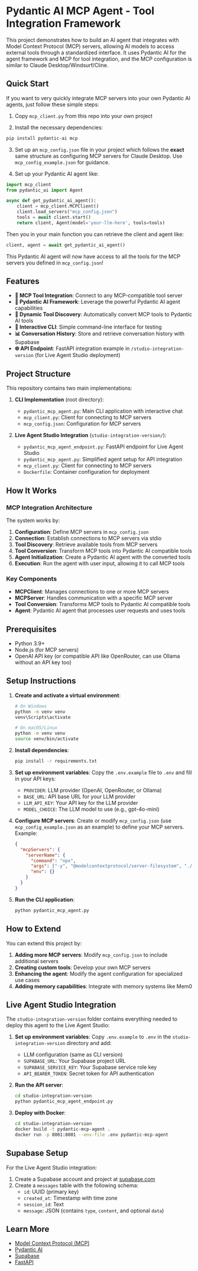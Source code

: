 # Pydantic AI MCP Agent - Tool Integration Framework

This project demonstrates how to build an AI agent that integrates with Model Context Protocol (MCP) servers, allowing AI models to access external tools through a standardized interface. It uses Pydantic AI for the agent framework and MCP for tool integration, and the MCP configuration is similar to Claude Desktop/Windsurf/Cline.

## Quick Start

If you want to very quickly integrate MCP servers into your own Pydantic AI agents, just follow these simple steps:

1. Copy `mcp_client.py` from this repo into your own project

2. Install the necessary dependencies:

```bash
pip install pydantic-ai mcp
```

3. Set up an `mcp_config.json` file in your project which follows the **exact** same structure as configuring MCP servers for Claude Desktop. Use `mcp_config_example.json` for guidance.

4. Set up your Pydantic AI agent like:

```python
import mcp_client
from pydantic_ai import Agent

async def get_pydantic_ai_agent():
    client = mcp_client.MCPClient()
    client.load_servers("mcp_config.json")
    tools = await client.start()
    return client, Agent(model='your-llm-here', tools=tools)
```

Then you in your main function you can retrieve the client and agent like:

```python
client, agent = await get_pydantic_ai_agent()
```

This Pydantic AI agent will now have access to all the tools for the MCP servers you defined in `mcp_config.json`!

## Features

- **🔧 MCP Tool Integration**: Connect to any MCP-compatible tool server
- **🤖 Pydantic AI Framework**: Leverage the powerful Pydantic AI agent capabilities
- **🔄 Dynamic Tool Discovery**: Automatically convert MCP tools to Pydantic AI tools
- **💬 Interactive CLI**: Simple command-line interface for testing
- **📊 Conversation History**: Store and retrieve conversation history with Supabase
- **🌐 API Endpoint**: FastAPI integration example in `/studio-integration-version` (for Live Agent Studio deployment)

## Project Structure

This repository contains two main implementations:

1. **CLI Implementation** (root directory):
   - `pydantic_mcp_agent.py`: Main CLI application with interactive chat
   - `mcp_client.py`: Client for connecting to MCP servers
   - `mcp_config.json`: Configuration for MCP servers

2. **Live Agent Studio Integration** (`studio-integration-version/`):
   - `pydantic_mcp_agent_endpoint.py`: FastAPI endpoint for Live Agent Studio
   - `pydantic_mcp_agent.py`: Simplified agent setup for API integration
   - `mcp_client.py`: Client for connecting to MCP servers
   - `Dockerfile`: Container configuration for deployment

## How It Works

### MCP Integration Architecture

The system works by:

1. **Configuration**: Define MCP servers in `mcp_config.json`
2. **Connection**: Establish connections to MCP servers via stdio
3. **Tool Discovery**: Retrieve available tools from MCP servers
4. **Tool Conversion**: Transform MCP tools into Pydantic AI compatible tools
5. **Agent Initialization**: Create a Pydantic AI agent with the converted tools
6. **Execution**: Run the agent with user input, allowing it to call MCP tools

### Key Components

- **MCPClient**: Manages connections to one or more MCP servers
- **MCPServer**: Handles communication with a specific MCP server
- **Tool Conversion**: Transforms MCP tools to Pydantic AI compatible tools
- **Agent**: Pydantic AI agent that processes user requests and uses tools

## Prerequisites

- Python 3.9+
- Node.js (for MCP servers)
- OpenAI API key (or compatible API like OpenRouter, can use Ollama without an API key too)

## Setup Instructions

1. **Create and activate a virtual environment**:
   ```bash
   # On Windows
   python -m venv venv
   venv\Scripts\activate

   # On macOS/Linux
   python -m venv venv
   source venv/bin/activate
   ```

2. **Install dependencies**:
   ```bash
   pip install -r requirements.txt
   ```

3. **Set up environment variables**:
   Copy the `.env.example` file to `.env` and fill in your API keys:
   - `PROVIDER`: LLM provider (OpenAI, OpenRouter, or Ollama)
   - `BASE_URL`: API base URL for your LLM provider
   - `LLM_API_KEY`: Your API key for the LLM provider
   - `MODEL_CHOICE`: The LLM model to use (e.g., gpt-4o-mini)

4. **Configure MCP servers**:
   Create or modify `mcp_config.json` (use `mcp_config_example.json` as an example) to define your MCP servers. Example:
   ```json
   {
     "mcpServers": {
       "serverName": {
         "command": "npx",
         "args": ["-y", "@modelcontextprotocol/server-filesystem", "./"],
         "env": {}
       }
     }
   }
   ```

5. **Run the CLI application**:
   ```bash
   python pydantic_mcp_agent.py
   ```

## How to Extend

You can extend this project by:

1. **Adding more MCP servers**: Modify `mcp_config.json` to include additional servers
2. **Creating custom tools**: Develop your own MCP servers
3. **Enhancing the agent**: Modify the agent configuration for specialized use cases
4. **Adding memory capabilities**: Integrate with memory systems like Mem0   

## Live Agent Studio Integration

The `studio-integration-version` folder contains everything needed to deploy this agent to the Live Agent Studio:

1. **Set up environment variables**:
   Copy `.env.example` to `.env` in the `studio-integration-version` directory and add:
   - LLM configuration (same as CLI version)
   - `SUPABASE_URL`: Your Supabase project URL
   - `SUPABASE_SERVICE_KEY`: Your Supabase service role key
   - `API_BEARER_TOKEN`: Secret token for API authentication

2. **Run the API server**:
   ```bash
   cd studio-integration-version
   python pydantic_mcp_agent_endpoint.py
   ```

3. **Deploy with Docker**:
   ```bash
   cd studio-integration-version
   docker build -t pydantic-mcp-agent .
   docker run -p 8001:8001 --env-file .env pydantic-mcp-agent
   ```

## Supabase Setup

For the Live Agent Studio integration:

1. Create a Supabase account and project at [supabase.com](https://supabase.com)
2. Create a `messages` table with the following schema:
   - `id`: UUID (primary key)
   - `created_at`: Timestamp with time zone
   - `session_id`: Text
   - `message`: JSON (contains `type`, `content`, and optional `data`)

## Learn More

- [Model Context Protocol (MCP)](https://github.com/modelcontextprotocol/mcp)
- [Pydantic AI](https://github.com/pydantic/pydantic-ai)
- [Supabase](https://supabase.com/docs)
- [FastAPI](https://fastapi.tiangolo.com/)
